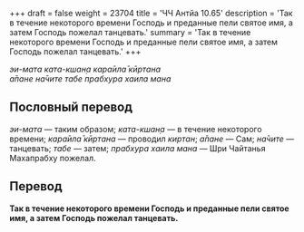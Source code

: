 +++
draft = false
weight = 23704
title = 'ЧЧ Антйа 10.65'
description = 'Так в течение некоторого времени Господь и преданные пели святое имя, а затем Господь пожелал танцевать.'
summary = 'Так в течение некоторого времени Господь и преданные пели святое имя, а затем Господь пожелал танцевать.'
+++

_эи-мата ката-кшан̣а кара̄ила̄ кӣртана  
а̄пане на̄чите табе прабхура хаила мана_

## Пословный перевод

_эи_\-_мата_ — таким образом; _ката_\-_кшан̣а_ — в течение некоторого времени; _кара̄ила̄_ _кӣртана_ — проводил _киртан_; _а̄пане_ — Сам; _на̄чите_ — танцевать; _табе_ — затем; _прабхура_ _хаила_ _мана_ — Шри Чайтанья Махапрабху пожелал.

## Перевод

**Так в течение некоторого времени Господь и преданные пели святое имя, а затем Господь пожелал танцевать.**
